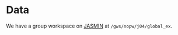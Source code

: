 # Data

We have a group workspace on [JASMIN](../hpc_basics/jasmin.md) at `/gws/nopw/j04/global_ex`.

